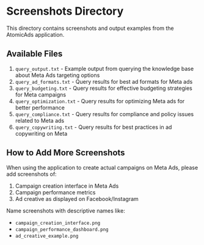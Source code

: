 # Screenshots Directory

This directory contains screenshots and output examples from the AtomicAds application.

## Available Files

1. `query_output.txt` - Example output from querying the knowledge base about Meta Ads targeting options
2. `query_ad_formats.txt` - Query results for best ad formats for Meta ads
3. `query_budgeting.txt` - Query results for effective budgeting strategies for Meta campaigns
4. `query_optimization.txt` - Query results for optimizing Meta ads for better performance
5. `query_compliance.txt` - Query results for compliance and policy issues related to Meta ads
6. `query_copywriting.txt` - Query results for best practices in ad copywriting on Meta

## How to Add More Screenshots

When using the application to create actual campaigns on Meta Ads, please add screenshots of:

1. Campaign creation interface in Meta Ads
2. Campaign performance metrics
3. Ad creative as displayed on Facebook/Instagram

Name screenshots with descriptive names like:
- `campaign_creation_interface.png`
- `campaign_performance_dashboard.png`
- `ad_creative_example.png` 